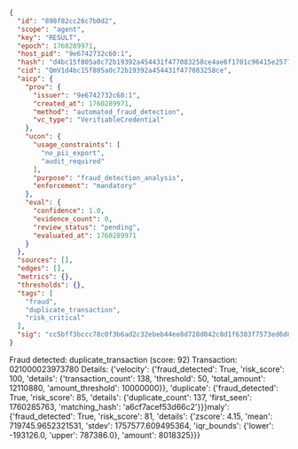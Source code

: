 ```json
{
  "id": "898f82cc26c7b0d2",
  "scope": "agent",
  "key": "RESULT",
  "epoch": 1760289971,
  "host_pid": "9e6742732c60:1",
  "hash": "d4bc15f805a0c72b19392a454431f477083258ce4ae6f1701c96415e257751f9",
  "cid": "QmV1d4bc15f805a0c72b19392a454431f477083258ce",
  "aicp": {
    "prov": {
      "issuer": "9e6742732c60:1",
      "created_at": 1760289971,
      "method": "automated_fraud_detection",
      "vc_type": "VerifiableCredential"
    },
    "ucon": {
      "usage_constraints": [
        "no_pii_export",
        "audit_required"
      ],
      "purpose": "fraud_detection_analysis",
      "enforcement": "mandatory"
    },
    "eval": {
      "confidence": 1.0,
      "evidence_count": 0,
      "review_status": "pending",
      "evaluated_at": 1760289971
    }
  },
  "sources": [],
  "edges": [],
  "metrics": {},
  "thresholds": {},
  "tags": [
    "fraud",
    "duplicate_transaction",
    "risk_critical"
  ],
  "sig": "cc5bff3bccc78c0f3b6ad2c32ebeb44ee8d728d042c8d1f6303f7573ed6d8993"
}
```

Fraud detected: duplicate_transaction (score: 92)
Transaction: 021000023973780
Details: {'velocity': {'fraud_detected': True, 'risk_score': 100, 'details': {'transaction_count': 138, 'threshold': 50, 'total_amount': 12110880, 'amount_threshold': 10000000}}, 'duplicate': {'fraud_detected': True, 'risk_score': 85, 'details': {'duplicate_count': 137, 'first_seen': 1760285763, 'matching_hash': 'a6cf7acef53d66c2'}}}maly': {'fraud_detected': True, 'risk_score': 81, 'details': {'zscore': 4.15, 'mean': 719745.9652321531, 'stdev': 1757577.609495364, 'iqr_bounds': {'lower': -193126.0, 'upper': 787386.0}, 'amount': 8018325}}}